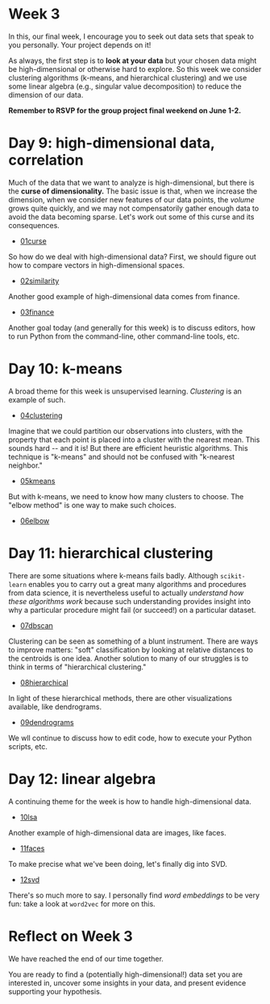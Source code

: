 # Week 3

In this, our final week, I encourage you to seek out data sets that
speak to you personally.  Your project depends on it!

As always, the first step is to **look at your data** but your chosen
data might be high-dimensional or otherwise hard to explore.  So this
week we consider clustering algorithms (k-means, and hierarchical
clustering) and we use some linear algebra (e.g., singular value
decomposition) to reduce the dimension of our data.

**Remember to RSVP for the group project final weekend on June 1-2.**

# Day 9: high-dimensional data, correlation

Much of the data that we want to analyze is high-dimensional, but
there is the **curse of dimensionality.** The basic issue is that,
when we increase the dimension, when we consider new features of our
data points, the *volume* grows quite quickly, and we may not
compensatorily gather enough data to avoid the data becoming sparse.
Let's work out some of this curse and its consequences.

- [01curse](01curse.ipynb)

So how do we deal with high-dimensional data?  First, we should figure
out how to compare vectors in high-dimensional spaces.

- [02similarity](02similarity.ipynb)

Another good example of high-dimensional data comes from finance.

- [03finance](03finance.ipynb)

Another goal today (and generally for this week) is to discuss
editors, how to run Python from the command-line, other command-line
tools, etc.

# Day 10: k-means

A broad theme for this week is unsupervised learning.  *Clustering* is
an example of such.

- [04clustering](04clustering.ipynb)

Imagine that we could partition our observations into clusters, with
the property that each point is placed into a cluster with the nearest
mean.  This sounds hard -- and it is!  But there are efficient
heuristic algorithms.  This technique is "k-means" and should not be
confused with "k-nearest neighbor."

- [05kmeans](05kmeans.ipynb)

But with k-means, we need to know how many clusters to choose.  The
"elbow method" is one way to make such choices.

- [06elbow](06elbow.ipynb)

# Day 11: hierarchical clustering

There are some situations where k-means fails badly.  Although
`scikit-learn` enables you to carry out a great many algorithms and
procedures from data science, it is nevertheless useful to actually
*understand how these algorithms work* because such understanding
provides insight into why a particular procedure might fail (or
succeed!) on a particular dataset.

- [07dbscan](07dbscan.ipynb)

Clustering can be seen as something of a blunt instrument.  There are
ways to improve matters: "soft" classification by looking at relative
distances to the centroids is one idea.  Another solution to many of
our struggles is to think in terms of "hierarchical clustering."

- [08hierarchical](08hierarhical.ipynb)

In light of these hierarchical methods, there are other visualizations
available, like dendrograms.

- [09dendrograms](09dendrograms.ipynb)

We wll continue to discuss how to edit code, how to execute your
Python scripts, etc.

# Day 12: linear algebra

A continuing theme for the week is how to handle high-dimensional
data.

- [10lsa](10lsa.ipynb)

Another example of high-dimensional data are images, like faces.

- [11faces](11faces.ipynb)

To make precise what we've been doing, let's finally dig into SVD.

- [12svd](12svd.ipynb)

There's so much more to say.  I personally find *word embeddings* to
be very fun: take a look at `word2vec` for more on this.

# Reflect on Week 3

We have reached the end of our time together.

You are ready to find a (potentially high-dimensional!) data set you
are interested in, uncover some insights in your data, and present
evidence supporting your hypothesis.
